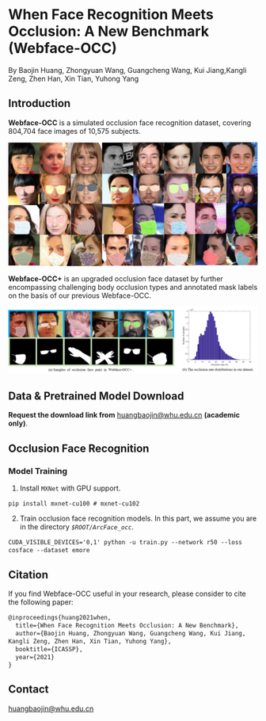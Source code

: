 # When Face Recognition Meets Occlusion: A New Benchmark (Webface-OCC)
By Baojin Huang, Zhongyuan Wang, Guangcheng Wang, Kui Jiang,Kangli Zeng, Zhen Han, Xin Tian, Yuhong Yang

## Introduction

 **Webface-OCC** is a simulated occlusion face recognition dataset, covering 804,704 face images of 10,575 subjects.

<div align=center>
	<img src="./images/data.png"> 
</div>

**Webface-OCC+** is an upgraded occlusion face dataset by further encompassing challenging body occlusion types and annotated mask labels on the basis of
our previous Webface-OCC.

<div align=center>
	<img src="./images/sample_pair.png"> 
</div>

## Data & Pretrained Model Download

**Request the download link from** huangbaojin@whu.edu.cn **(academic only)**.

## Occlusion Face Recognition
### Model Training

1. Install `MXNet` with GPU support.

```
pip install mxnet-cu100 # mxnet-cu102
```
2. Train occlusion face recognition models.
In this part, we assume you are in the directory *`$ROOT/ArcFace_occ`*.

```
CUDA_VISIBLE_DEVICES='0,1' python -u train.py --network r50 --loss cosface --dataset emore
```

## Citation

If you find Webface-OCC useful in your research, please consider to cite the following paper:

```
@inproceedings{huang2021when,
  title={When Face Recognition Meets Occlusion: A New Benchmark},
  author={Baojin Huang, Zhongyuan Wang, Guangcheng Wang, Kui Jiang, Kangli Zeng, Zhen Han, Xin Tian, Yuhong Yang},
  booktitle={ICASSP},
  year={2021}
}
```

## Contact

huangbaojin@whu.edu.cn
